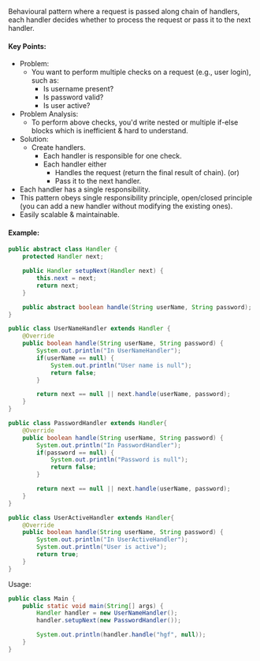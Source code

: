 Behavioural pattern where a request is passed along chain of handlers, each handler decides whether to process the request or pass it to the next handler.

#### Key Points:
* Problem:
    * You want to perform multiple checks on a request (e.g., user login), such as:
        * Is username present?
        * Is password valid?
        * Is user active?
* Problem Analysis:
    * To perform above checks, you'd write nested or multiple if-else blocks which is inefficient & hard to understand.
* Solution:
    * Create handlers.
        * Each handler is responsible for one check.
        * Each handler either
            * Handles the request (return the final result of chain). (or)
            * Pass it to the next handler.
* Each handler has a single responsibility.
* This pattern obeys single responsibility principle, open/closed principle (you can add a new handler without modifying the existing ones).
* Easily scalable & maintainable.

#### Example:
```java
public abstract class Handler {
    protected Handler next;

    public Handler setupNext(Handler next) {
        this.next = next;
        return next;
    }

    public abstract boolean handle(String userName, String password);
}
```

```java
public class UserNameHandler extends Handler {
    @Override
    public boolean handle(String userName, String password) {
        System.out.println("In UserNameHandler");
        if(userName == null) {
            System.out.println("User name is null");
            return false;
        }

        return next == null || next.handle(userName, password);
    }
}
```

```java
public class PasswordHandler extends Handler{
    @Override
    public boolean handle(String userName, String password) {
        System.out.println("In PasswordHandler");
        if(password == null) {
            System.out.println("Password is null");
            return false;
        }

        return next == null || next.handle(userName, password);
    }
}
```

```java
public class UserActiveHandler extends Handler{
    @Override
    public boolean handle(String userName, String password) {
        System.out.println("In UserActiveHandler");
        System.out.println("User is active");
        return true;
    }
}
```
Usage:
```java
public class Main {
    public static void main(String[] args) {
        Handler handler = new UserNameHandler();
        handler.setupNext(new PasswordHandler());

        System.out.println(handler.handle("hgf", null));
    }
}
```
